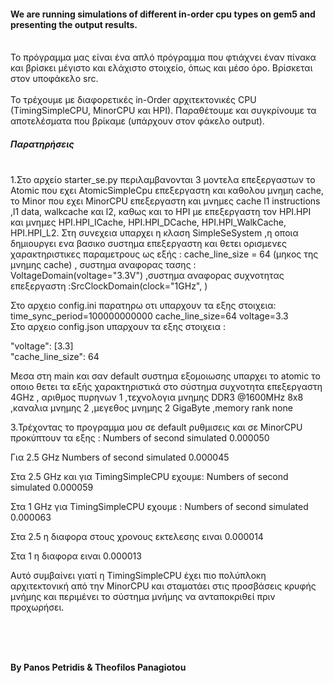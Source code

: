 #### We are running simulations of different in-order cpu types on gem5 and presenting the output results.
<br/>
Το πρόγραμμα μας είναι ένα απλό πρόγραμμα που φτιάχνει έναν πίνακα και βρίσκει μέγιστο και ελάχιστο στοιχείο, όπως και μέσο όρο.
Βρίσκεται στον υποφάκελο src. </br></br>
Το τρέχουμε με διαφορετικές in-Order αρχιτεκτονικές CPU (TimingSimpleCPU, MinorCPU και HPI). Παραθέτουμε και συγκρίνουμε τα αποτελέσματα που βρίκαμε (υπάρχουν στον φάκελο output).

##### Παρατηρήσεις
</br>
1.Στο αρχείο starter_se.py περιλαμβανονται 3 μοντελα επεξεργαστων  το  Atomic που  εχει AtomicSimpleCpu επεξεργαστη και καθολου μνημη cache, το Minor που εχει ΜinorCPU επεξεργαστη και  μνημες  cache l1 instructions ,l1 data, walkcache και l2, καθως και το HPI  με επεξεργαστη τον  HPI.HPI  και μνημες  HPI.HPI_ICache, HPI.HPI_DCache, HPI.HPI_WalkCache,  HPI.HPI_L2.
Στη συνεχεια υπαρχει η κλαση SimpleSeSystem ,η οποια δημιουργει ενα βασικο συστημα επεξεργαστη και θετει ορισμενες χαρακτηριστικες παραμετρους ως εξής :  cache_line_size = 64 (μηκος της μνημης cache) , συστημα αναφορας τασης : VoltageDomain(voltage="3.3V") ,συστημα αναφορας συχνοτητας επεξεργαστη :SrcClockDomain(clock="1GHz", )

Στο αρχειο config.ini παρατηρω οτι υπαρχουν τα εξης στοιχεια:
time_sync_period=100000000000
cache_line_size=64
voltage=3.3        
Στο αρχειο config.json  υπαρχουν τα εξης στοιχεια :

"voltage": [3.3]  
"cache_line_size": 64

Μεσα στη main και σαν default  συστημα εξομοιωσης υπαρχει το atomic  το οποιο θετει τα εξής χαρακτηριστικά στο σύστημα
συχνοτητα επεξεργαστη 4GHz , αριθμος πυρηνων 1 ,τεχνολογια μνημης DDR3 @1600MHz 8x8 ,καναλια μνημης 2 ,μεγεθος μνημης 2 GigaByte ,memory rank none

3.Τρέχοντας το προγραμμα μου σε default ρυθμισεις και σε MinorCPU προκύπτουν τα εξης :
 Numbers of second simulated 0.000050

 Για 2.5 GHz  Numbers of second simulated  0.000045  

 Στα 2.5 GHz και για TimingSimpleCPU  εχουμε:
 Numbers of second simulated  0.000059

 Στα 1 GHz για TimingSimpleCPU εχουμε :
 Numbers of second simulated 0.000063

 Στα 2.5 η διαφορα στους  χρονους εκτελεσης ειναι 0.000014

 Στα 1 η διαφορα ειναι 0.000013
 
 Αυτό συμβαίνει γιατί η TimingSimpleCPU έχει πιο πολύπλοκη αρχιτεκτονική από την MinorCPU και σταματάει στις προσβάσεις κρυφής μνήμης και περιμένει το σύστημα μνήμης να ανταποκριθεί πριν προχωρήσει.
 
</br>
</br>
</br>

__By Panos Petridis & Theofilos Panagiotou__
